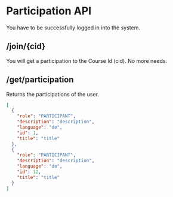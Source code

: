 # Participation API
You have to be successfully logged in into the system.
## /join/{cid}
You will get a participation to the Course Id (cid). No more needs.

## /get/participation
Returns the participations of the user.

```json
[
  {
    "role": "PARTICIPANT",
    "description": "description",
    "language": "de",
    "id": 1,
    "title": "title"
  },
  {
    "role": "PARTICIPANT",
    "description": "description",
    "language": "de",
    "id": 12,
    "title": "title"
  }
]
```
